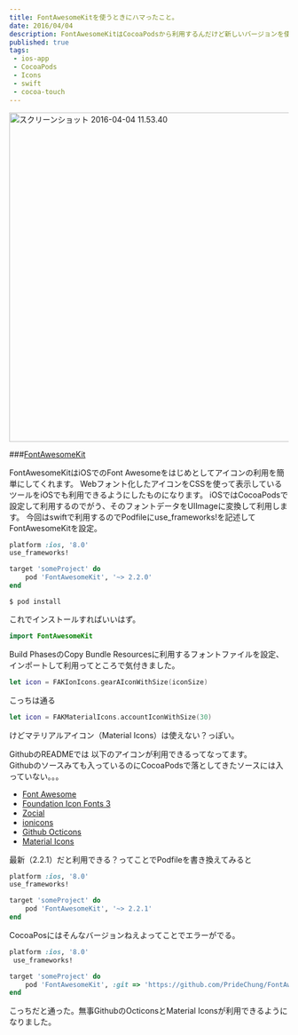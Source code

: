 ```yaml
---
title: FontAwesomeKitを使うときにハマったこと。
date: 2016/04/04
description: FontAwesomeKitはCocoaPodsから利用するんだけど新しいバージョンを使いたいときにしたこと。
published: true
tags: 
 - ios-app
 - CocoaPods
 - Icons
 - swift
 - cocoa-touch
---
```


<a data-flickr-embed="true"  href="https://www.flickr.com/photos/shigeki_takeguchi/25618827744/in/dateposted-public/" title="スクリーンショット 2016-04-04 11.53.40"><img src="https://farm2.staticflickr.com/1652/25618827744_a3a83b83bb_z.jpg" width="640" height="593" alt="スクリーンショット 2016-04-04 11.53.40" class="image-border"></a><script async src="//embedr.flickr.com/assets/client-code.js" charset="utf-8"></script>

###[FontAwesomeKit](https://github.com/PrideChung/FontAwesomeKit)

FontAwesomeKitはiOSでのFont Awesomeをはじめとしてアイコンの利用を簡単にしてくれます。
Webフォント化したアイコンをCSSを使って表示しているツールをiOSでも利用できるようにしたものになります。
iOSではCocoaPodsで設定して利用するのでがう、そのフォントデータをUIImageに変換して利用します。
今回はswiftで利用するのでPodfileにuse_frameworks!を記述してFontAwesomeKitを設定。

<!-- more -->

```ruby
platform :ios, '8.0'
use_frameworks!

target 'someProject' do
	pod 'FontAwesomeKit', '~> 2.2.0'
end
```
```
$ pod install
```
これでインストールすればいいはず。

```swift
import FontAwesomeKit
```
Build PhasesのCopy Bundle Resourcesに利用するフォントファイルを設定、インポートして利用ってところで気付きました。

```swift
let icon = FAKIonIcons.gearAIconWithSize(iconSize)
```
こっちは通る

```swift
let icon = FAKMaterialIcons.accountIconWithSize(30)
```
けどマテリアルアイコン（Material Icons）は使えない？っぽい。  

GithubのREADMEでは  以下のアイコンが利用できるってなってます。  
Githubのソースみても入っているのにCocoaPodsで落としてきたソースには入っていない。。。

* [Font Awesome](https://fontawesome.io/)
* [Foundation Icon Fonts 3](https://zurb.com/playground/foundation-icon-fonts-3)
* [Zocial](https://zocial.smcllns.com/)
* [ionicons](https://ionicons.com/)
* [Github Octicons](https://octicons.github.com/)
* [Material Icons](https://google.github.io/material-design-icons/)

最新（2.2.1）だと利用できる？ってことでPodfileを書き換えてみると

```ruby
platform :ios, '8.0'
use_frameworks!

target 'someProject' do
	pod 'FontAwesomeKit', '~> 2.2.1'
end
```

CocoaPosにはそんなバージョンねえよってことでエラーがでる。

```ruby
platform :ios, '8.0'
 use_frameworks!

target 'someProject' do
	pod 'FontAwesomeKit', :git => 'https://github.com/PrideChung/FontAwesomeKit.git'
end
```

こっちだと通った。無事GithubのOcticonsとMaterial Iconsが利用できるようになりました。
